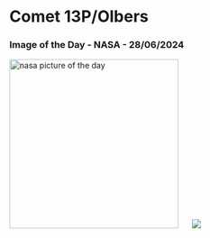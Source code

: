 # Comet 13P/Olbers
### Image of the Day - NASA - 28/06/2024
<img src="https://apod.nasa.gov/apod/image/2406/13P_Olbers_2024_06_24_215434PDT_DEBartlett1024.jpg" alt="nasa picture of the day" width="300"/>&nbsp; &nbsp; &nbsp; <img src="https://github-readme-streak-stats.herokuapp.com/?user=tempo-riz&theme=gruvbox" >



  
 
 
 
 
 
 
 
 
 
 
 
 
 
 
 
 
 
 
 
 
 
 
 
 
 
 
 
 
 
 
 
 
 
 
 
 
 
 
